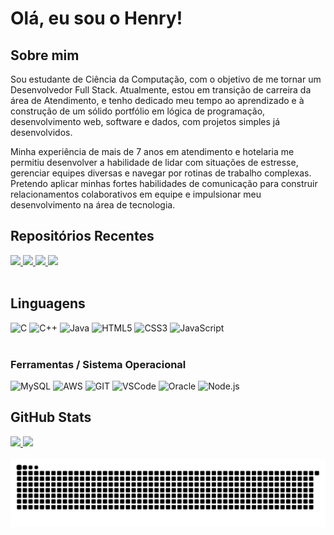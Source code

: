 # Olá, eu sou  o Henry!

## Sobre mim
Sou estudante de Ciência da Computação, com o objetivo de me tornar um Desenvolvedor Full Stack. Atualmente, estou em transição de carreira da área de Atendimento, e tenho dedicado meu tempo ao aprendizado e à construção de um sólido portfólio em lógica de programação, desenvolvimento web, software e dados, com projetos simples já desenvolvidos.

Minha experiência de mais de 7 anos em atendimento e hotelaria me permitiu desenvolver a habilidade de lidar com situações de estresse, gerenciar equipes diversas e navegar por rotinas de trabalho complexas. Pretendo aplicar minhas fortes habilidades de comunicação para construir relacionamentos colaborativos em equipe e impulsionar meu desenvolvimento na área de tecnologia.

## Repositórios Recentes
<div>
  <a href="https://github.com/henrykhsa/University-Projects/">
  <img height=115 src="https://github-readme-stats.vercel.app/api/pin/?username=henrykhsa&repo=University-Projects&show_owner=true&theme=dark" />
  </a>
  <a href="https://github.com/henrykhsa/Fourteam-Projeto-3">
  <img height=115 src="https://github-readme-stats.vercel.app/api/pin/?username=henrykhsa&repo=Fourteam-Projeto-3&show_owner=true&theme=dark" />
  </a>
  <a href="https://github.com/henrykhsa/Fourteam-Projeto-5">
  <img height=115 src="https://github-readme-stats.vercel.app/api/pin/?username=henrykhsa&repo=Fourteam-Projeto-5&show_owner=true&theme=dark" />
  </a>
  <a href="https://github.com/henrykhsa/Lau/">
  <img height=115 src="https://github-readme-stats.vercel.app/api/pin/?username=henrykhsa&repo=Lau&show_owner=true&theme=dark" />
  </a>
</div> 
<br> 

## Linguagens
<div>
  <img height="50px" width="50px" alt="C" src="https://cdn.jsdelivr.net/gh/devicons/devicon@latest/icons/c/c-original.svg" />
  <img height="50px" width="50px" alt="C++" src="https://cdn.jsdelivr.net/gh/devicons/devicon@latest/icons/cplusplus/cplusplus-plain.svg" />
  <img height="50px" width="50px" alt="Java" src="https://cdn.jsdelivr.net/gh/devicons/devicon@latest/icons/java/java-plain.svg"/>
  <img height="50px" width="50px" alt="HTML5"src="https://cdn.jsdelivr.net/gh/devicons/devicon@latest/icons/html5/html5-plain-wordmark.svg" />
  <img height="50px" width="50px" alt="CSS3" src="https://cdn.jsdelivr.net/gh/devicons/devicon@latest/icons/css3/css3-plain-wordmark.svg" />
  <img height="50px" width="50px" alt="JavaScript" src="https://cdn.jsdelivr.net/gh/devicons/devicon@latest/icons/javascript/javascript-original.svg" />
</div>
<br>

### Ferramentas / Sistema Operacional
<div>
<img height="50px" width="50px" alt="MySQL" src="https://cdn.jsdelivr.net/gh/devicons/devicon@latest/icons/mysql/mysql-plain-wordmark.svg" />
<img height="50px" width="50px" alt="AWS" src="https://cdn.jsdelivr.net/gh/devicons/devicon@latest/icons/amazonwebservices/amazonwebservices-original-wordmark.svg" />
<img height="50px" width="50px" alt="GIT" src="https://cdn.jsdelivr.net/gh/devicons/devicon@latest/icons/git/git-plain.svg" />
<img height="50px" width="50px" alt="VSCode" src="https://cdn.jsdelivr.net/gh/devicons/devicon@latest/icons/vscode/vscode-original.svg" />
<img height="50px" width="50px" alt="Oracle" src="https://cdn.jsdelivr.net/gh/devicons/devicon@latest/icons/oracle/oracle-original.svg" />
<img height="50px" width="50px" alt="Node.js" src="https://cdn.jsdelivr.net/gh/devicons/devicon@latest/icons/nodejs/nodejs-original-wordmark.svg" />
          
</div>

## GitHub Stats
<div class="stats" >
  <a href="https://github.com/henrykhsa/">
  <img height=180 src="https://github-readme-stats.vercel.app/api?username=henrykhsa&hide_border=true&theme=dark" />
  </a>
  <a href="https://github.com/henrykhsa/">
  <img height=180 src="https://github-readme-stats.vercel.app/api/top-langs/?username=henrykhsa&layout=compact&hide_border=true&theme=dark" />
  </a>
</div>
<br>
<picture>
  <source media="(prefers-color-scheme: dark)" srcset="https://raw.githubusercontent.com/henrykhsa/henrykhsa/output/github-contribution-grid-snake-dark.svg">
  <source media="(prefers-color-scheme: light)" srcset="https://raw.githubusercontent.com/henrykhsa/henrykhsa/output/github-contribution-grid-snake.svg">
  <img alt="github contribution grid snake animation" src="https://raw.githubusercontent.com/henrykhsa/henrykhsa/output/github-contribution-grid-snake.svg">
</picture>